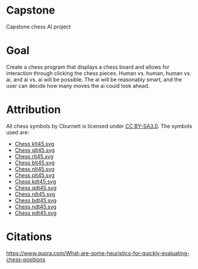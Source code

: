 # Capstone
Capstone chess AI project

# Goal
Create a chess program that displays a chess board and allows for interaction through clicking the chess pieces. Human vs. human, human vs. ai, and ai vs. ai will be possible. The ai will be reasonably smart, and the user can decide how many moves the ai could look ahead.

# Attribution
All chess symbols by Cburnett is licensed under [CC BY-SA3.0](https://creativecommons.org/licenses/by-sa/3.0/deed.en). The symbols used are:
* [Chess klt45.svg](https://en.wikipedia.org/wiki/File:Chess_klt45.svg)
* [Chess qlt45.svg](https://en.wikipedia.org/wiki/File:Chess_qlt45.svg)
* [Chess rlt45.svg](https://en.wikipedia.org/wiki/File:Chess_rlt45.svg)
* [Chess blt45.svg](https://en.wikipedia.org/wiki/File:Chess_blt45.svg)
* [Chess nlt45.svg](https://en.wikipedia.org/wiki/File:Chess_nlt45.svg)
* [Chess plt45.svg](https://en.wikipedia.org/wiki/File:Chess_plt45.svg)
* [Chess kdt45.svg](https://en.wikipedia.org/wiki/File:Chess_kdt45.svg)
* [Chess qdt45.svg](https://en.wikipedia.org/wiki/File:Chess_qdt45.svg)
* [Chess rdt45.svg](https://en.wikipedia.org/wiki/File:Chess_rdt45.svg)
* [Chess bdt45.svg](https://en.wikipedia.org/wiki/File:Chess_bdt45.svg)
* [Chess ndt45.svg](https://en.wikipedia.org/wiki/File:Chess_ndt45.svg)
* [Chess pdt45.svg](https://en.wikipedia.org/wiki/File:Chess_pdt45.svg)

# Citations
https://www.quora.com/What-are-some-heuristics-for-quickly-evaluating-chess-positions
